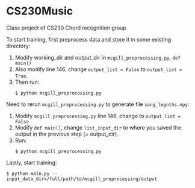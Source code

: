 # CS230Music
Class project of CS230 Chord recognition group

To start training, first preprocess data and store it in some existing
directory:
1. Modify working_dir and output_dir in `mcgill_preprocessing.py`, `def main()`
1. Also modify line 146, change `output_list = False` to `output_list = True`.
1. Then run:
    ```shell
    $ python mcgill_preprocessing.py
    ```

Need to rerun `mcgill_preprocessing.py` to generate file `song_legnths.npy`:
1. Modify `mcgill_preprocessing.py` line 146, change to `output_list = False`
1. Modify `def main()`, change `list_input_dir` to where you saved the output
   in the previous step (= output_dir).
1. Run:
    ```shell
    $ python mcgill_preprocessing.py
    ```

Lastly, start training:
```shell
$ python main.py --input_data_dir=/full/path/to/mcgill_preprocessing/output
```


